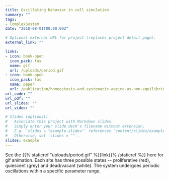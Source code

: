 ```yaml
---
title: Oscillating behavior in cell simulation
summary: ""
tags:
- ComplexSystem
date: "2018-08-01T00:00:00Z"

# Optional external URL for project (replaces project detail page).
external_link: ""

links:
- icon: book-open
  icon_pack: fas
  name: gif
  url: /uploads/period.gif
- icon: book-open
  icon_pack: fas
  name: paper
  url: /publication/homeostasis-and-systematic-ageing-as-non-equilibrium-phase-transitions-in-computational-multicellular-organizations/
url_code: ""
url_pdf: ""
url_slides: ""
url_video: ""

# Slides (optional).
#   Associate this project with Markdown slides.
#   Simply enter your slide deck's filename without extension.
#   E.g. `slides = "example-slides"` references `content/slides/example-slides.md`.
#   Otherwise, set `slides = ""`.
slides: example
---
```


See the {{% staticref "uploads/period.gif" %}}link{{% /staticref %}} here for gif animation. Each site has three possible states -- proliferative (red), quiescent (grey) and dead/vacant (white). The system undergoes periodic oscillations within a specific parameter range.
